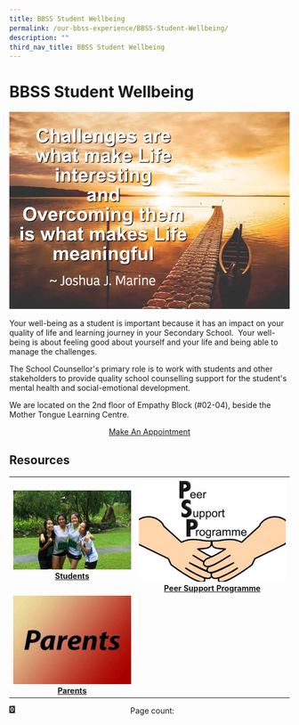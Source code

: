 ```yaml
---
title: BBSS Student Wellbeing
permalink: /our-bbss-experience/BBSS-Student-Wellbeing/
description: ""
third_nav_title: BBSS Student Wellbeing
---
```

# BBSS Student Wellbeing

![](/images/Our%20BBSS%20Experience/BBSS%20Student%20Wellbeing/quote_final2.jpg)

Your well-being as a student is important because it has an impact on your quality of life and learning journey in your Secondary School.  Your well-being is about feeling good about yourself and your life and being able to manage the challenges.  
  
The School Counsellor's primary role is to work with students and other stakeholders to provide quality school counselling support for the student's mental health and social-emotional development.  
  
We are located on the 2nd floor of Empathy Block (#02-04), beside the Mother Tongue Learning Centre.

<center><a href="/our-bbss-experience/BBSS-Student-Wellbeing/make-an-appointment/" target="_blank">Make An Appointment</a></center>

## Resources
|   |   |
|:---:|:---:|
| ![](/images/Our%20BBSS%20Experience/BBSS%20Student%20Wellbeing/Students.jpg) **[Students](https://bukitbatoksec.moe.edu.sg/our-bbss-experience/bbss-student-wellbeing/students)** | ![](/images/Our%20BBSS%20Experience/BBSS%20Student%20Wellbeing/Peer%20Support%20Programme.jpg) **[Peer Support Programme](https://bukitbatoksec.moe.edu.sg/our-bbss-experience/bbss-student-wellbeing/peer-support)** |
|  ![](/images/Our%20BBSS%20Experience/BBSS%20Student%20Wellbeing/parents.jpg) **[Parents](https://bukitbatoksec.moe.edu.sg/our-bbss-experience/bbss-student-wellbeing/parents)**|   |

<img src="/images/Our%20BBSS%20Experience/BBSS%20Student%20Wellbeing/pv0.gif" style="width:2%;float:left">
<center>Page count:</center>